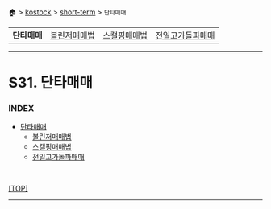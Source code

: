 🏠 > [kostock](../../) > [short-term](../) > `단타매매`

<table>
  <tr>
    <td><b href="./">단타매매</b></td>
    <td><a href="./볼린저매매법/" >볼린저매매법</a></td>
    <td><a href="./스캘핑매매법/" >스캘핑매매법</a></td>
    <td><a href="./전일고가돌파매매/" >전일고가돌파매매</a></td>
  </tr>
</table>

---
# S31. 단타매매

### INDEX
- [단타매매](./s31_단타매매/)
  - [볼린저매매법](./s31_단타매매/볼린저매매법.md)
  - [스캘핑매매법](./s31_단타매매/스캘핑매매법.md)
  - [전일고가돌파매매](./s31_단타매매/전일고가돌파매매.md)

<br/>

[[TOP]](#index)

---